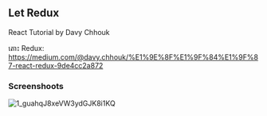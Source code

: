 ## Let Redux
React Tutorial by Davy Chhouk

តោះ Redux: https://medium.com/@davy.chhouk/%E1%9E%8F%E1%9F%84%E1%9F%87-react-redux-9de4cc2a872

### Screenshoots

![1_guahqJ8xeVW3ydGJK8i1KQ](https://user-images.githubusercontent.com/13924709/155728855-f6037b9e-32dc-41d2-97fd-53e1687008bb.gif)
